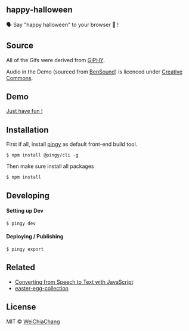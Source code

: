 ## happy-halloween
 🗣 Say "happy halloween" to your browser 🎃 !

## Source
All of the Gifs were derived from [GIPHY](https://giphy.com/).

Audio in the Demo (sourced from [BenSound](https://www.bensound.com/)) is licenced under [Creative Commons](https://www.bensound.com/licensing).

## Demo
[Just have fun !](https://weichiachang.github.io/happy-halloween/dist/)

## Installation
First if all, install [pingy](https://pin.gy/cli/) as default front-end build tool.

```shell
$ npm install @pingy/cli -g
```

Then make sure install all packages

```shell
$ npm install
```

## Developing

#### Setting up Dev
```shell
$ pingy dev
```

#### Deploying / Publishing
```shell
$ pingy export
```

## Related
- [Converting from Speech to Text with JavaScript](https://tutorialzine.com/2017/08/converting-from-speech-to-text-with-javascript)
- [easter-egg-collection](https://github.com/WeiChiaChang/easter-egg-collection)

## License
MIT © [WeiChiaChang](https://github.com/WeiChiaChang/)
